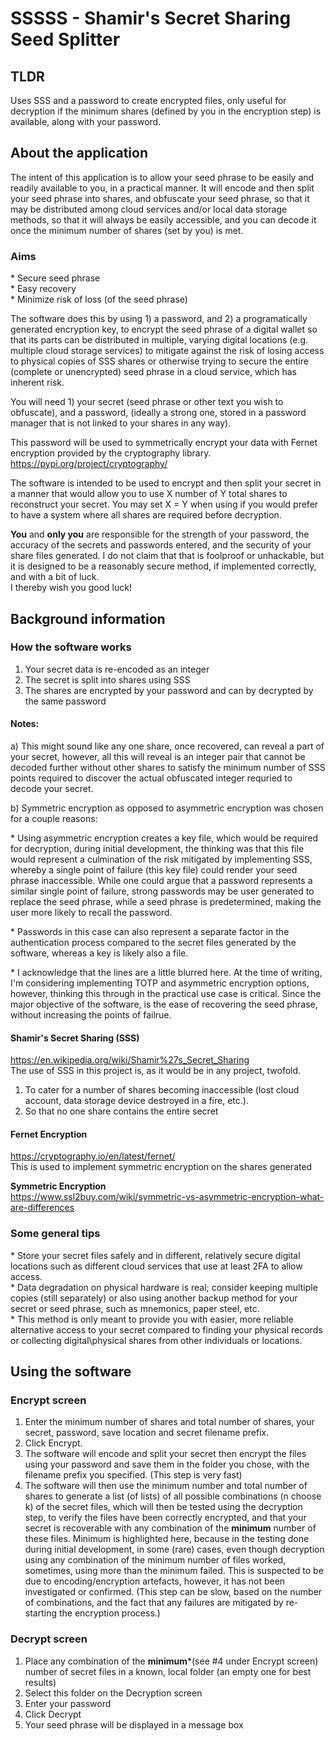 # SSSSS - Shamir's Secret Sharing Seed Splitter  



## TLDR  
Uses SSS and a password to create encrypted files, only useful for decryption if the minimum shares (defined by you in the encryption step) is available, along with your password.  

## About the application  

The intent of this application is to allow your seed phrase to be easily and readily available to you, in a practical manner. It will encode and then split your seed phrase into shares, and obfuscate your seed phrase, so that it may be distributed among cloud services and/or local data storage methods, so that it will always be easily accessible, and you can decode it once the minimum number of shares (set by you) is met.  

### Aims  

\* Secure seed phrase  
\* Easy recovery  
\* Minimize risk of loss (of the seed phrase)  

The software does this by using 1) a password, and 2) a programatically generated encryption key, to encrypt the seed phrase of a digital wallet so that its parts can be distributed in multiple, varying digital locations (e.g. multiple cloud storage services) to mitigate against the risk of losing access to physical copies of SSS shares or otherwise trying to secure the entire (complete or unencrypted) seed phrase in a cloud service, which has inherent risk.  

You will need 1) your secret (seed phrase or other text you wish to obfuscate), and a password, (ideally a strong one, stored in a password manager that is not linked to your shares in any way).  

This password will be used to symmetrically encrypt your data with Fernet encryption provided by the cryptography library.  
https://pypi.org/project/cryptography/  

The software is intended to be used to encrypt and then split your secret in a manner that would allow you to use X number of Y total shares to reconstruct your secret. You may set X = Y when using if you would prefer to have a system where all shares are required before decryption.  

**You** and **only you** are responsible for the strength of your password, the accuracy of the secrets and passwords entered, and the security of your share files generated. I do not claim that that is foolproof or unhackable, but it is designed to be a reasonably secure method, if implemented correctly, and with a bit of luck.  
I thereby wish you good luck!  
  

## Background information  

### How the software works  

1) Your secret data is re-encoded as an integer  
2) The secret is split into shares using SSS  
3) The shares are encrypted by your password and can by decrypted by the same password  

#### Notes:  

a) This might sound like any one share, once recovered, can reveal a part of your secret, however, all this will reveal is an integer pair that cannot be decoded further without other shares to satisfy the minimum number of SSS points required to discover the actual obfuscated integer requried to decode your secret.  
  
b) Symmetric encryption as opposed to asymmetric encryption was chosen for a couple reasons:  
  
\* Using asymmetric encryption creates a key file, which would be required for decryption, during initial development, the thinking was that this file would represent a culmination of the risk mitigated by implementing SSS, whereby a single point of failure (this key file) could render your seed phrase inaccessible. While one could argue that a password represents a similar single point of failure, strong passwords may be user generated to replace the seed phrase, while a seed phrase is predetermined, making the user more likely to recall the password.  
  
\* Passwords in this case can also represent a separate factor in the authentication process compared to the secret files generated by the software, whereas a key is likely also a file.  
  
\* I acknowledge that the lines are a little blurred here. At the time of writing, I'm considering implementing TOTP and asymmetric encryption options, however, thinking this through in the practical use case is critical. Since the major objective of the software, is the ease of recovering the seed phrase, without increasing the points of failrue.  

#### Shamir's Secret Sharing (SSS)  
https://en.wikipedia.org/wiki/Shamir%27s_Secret_Sharing  
The use of SSS in this project is, as it would be in any project, twofold.  
1) To cater for a number of shares becoming inaccessible (lost cloud account, data storage device destroyed in a fire, etc.).  
2) So that no one share contains the entire secret  

#### Fernet Encryption  
https://cryptography.io/en/latest/fernet/  
This is used to implement symmetric encryption on the shares generated  

**Symmetric Encryption**  
https://www.ssl2buy.com/wiki/symmetric-vs-asymmetric-encryption-what-are-differences  

### Some general tips  

\* Store your secret files safely and in different, relatively secure digital locations such as different cloud services that use at least 2FA to allow access.  
\* Data degradation on physical hardware is real; consider keeping multiple copies (still separately) or also using another backup method for your secret or seed phrase, such as mnemonics, paper steel, etc.  
\* This method is only meant to provide you with easier, more reliable alternative access to your secret compared to finding your physical records or collecting digital\physical shares from other individuals or locations.  
  
  
## Using the software  

### Encrypt screen  

1) Enter the minimum number of shares and total number of shares, your secret, password, save location and secret filename prefix.  
2) Click Encrypt.  
3) The software will encode and split your secret then encrypt the files using your password and save them in the folder you chose, with the filename prefix you specified. (This step is very fast)  
4) The software will then use the minimum number and total number of shares to generate a list (of lists) of all possible combinations (n choose k) of the secret files, which will then be tested using the decryption step, to verify the files have been correctly encrypted, and that your secret is recoverable with any combination of the **minimum** number of these files. Minimum is highlighted here, because in the testing done during initial development, in some (rare) cases, even though decryption using any combination of the minimum number of files worked, sometimes, using more than the minimum failed. This is suspected to be due to encoding/encryption artefacts, however, it has not been investigated or confirmed. (This step can be slow, based on the number of combinations, and the fact that any failures are mitigated by re-starting the encryption process.)  

### Decrypt screen  

1) Place any combination of the **minimum**\*(see #4 under Encrypt screen) number of secret files in a known, local folder (an empty one for best results)  
2) Select this folder on the Decryption screen  
3) Enter your password  
4) Click Decrypt  
5) Your seed phrase will be displayed in a message box  
